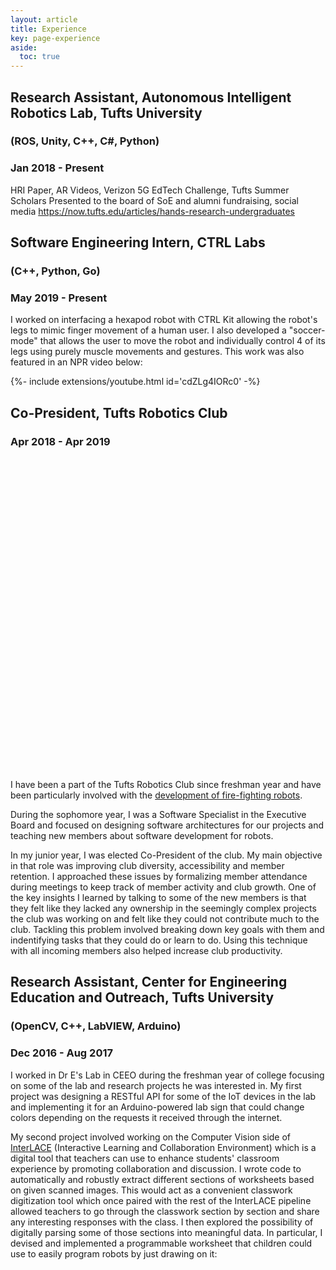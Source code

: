 ```yaml
---
layout: article
title: Experience
key: page-experience
aside:
  toc: true
---
```


## Research Assistant, Autonomous Intelligent Robotics Lab, Tufts University 
### (ROS, Unity, C++, C#, Python)
### Jan 2018 - Present

HRI Paper, AR Videos, Verizon 5G EdTech Challenge, Tufts Summer Scholars
Presented to the board of SoE and alumni fundraising, social media
https://now.tufts.edu/articles/hands-research-undergraduates

## Software Engineering Intern, CTRL Labs
### (C++, Python, Go)
### May 2019 - Present

I worked on interfacing a hexapod robot with CTRL Kit allowing the robot's legs to mimic finger movement of a human user. I also developed a "soccer-mode" that allows the user to move the robot and individually control 4 of its legs using purely muscle movements and gestures. This work was also featured in an NPR video below:
<div>{%- include extensions/youtube.html id='cdZLg4IORc0' -%}</div>



## Co-President, Tufts Robotics Club
### Apr 2018 - Apr 2019

<div class="hero hero--dark" style='height: 500px; background-image: url("/assets/images/experience/club.JPG");'>
</div>

I have been a part of the Tufts Robotics Club since freshman year and have been particularly involved with the [development of fire-fighting robots](/projects.html#trinity-college-international-fire-fighting-robot-contest). 

During the sophomore year, I was a Software Specialist in the Executive Board and focused on designing software architectures for our projects and teaching new members about software development for robots. 

In my junior year, I was elected Co-President of the club. My main objective in that role was improving club diversity, accessibility and member retention. I approached these issues by formalizing member attendance during meetings to keep track of member activity and club growth. One of the key insights I learned by talking to some of the new members is that they felt like they lacked any ownership in the seemingly complex projects the club was working on and felt like they could not contribute much to the club. Tackling this problem involved breaking down key goals with them and indentifying tasks that they could do or learn to do. Using this technique with all incoming members also helped increase club productivity.

## Research Assistant, Center for Engineering Education and Outreach, Tufts University
### (OpenCV, C++, LabVIEW, Arduino)
### Dec 2016 - Aug 2017
I worked in Dr E's Lab in CEEO during the freshman year of college focusing on some of the lab and research projects he was interested in. My first project was designing a RESTful API for some of the IoT devices in the lab and implementing it for an Arduino-powered lab sign that could change colors depending on the requests it received through the internet. 

My second project involved working on the Computer Vision side of [InterLACE](https://ceeo.tufts.edu/research/projectsInterLACE.htm) (Interactive Learning and Collaboration Environment) which is a digital tool that teachers can use to enhance students' classroom experience by promoting collaboration and discussion. I wrote code to automatically and robustly extract different sections of worksheets based on given scanned images. This would act as a convenient classwork digitization tool which once paired with the rest of the InterLACE pipeline allowed teachers to go through the classwork section by section and share any interesting responses with the class. I then explored the possibility of digitally parsing some of those sections into meaningful data. In particular, I devised and implemented a programmable worksheet that children could use to easily program robots by just drawing on it:
<div class="hero hero--dark" style='height: 420px; background-image: url("/assets/images/experience/worksheet.PNG");'>
</div>